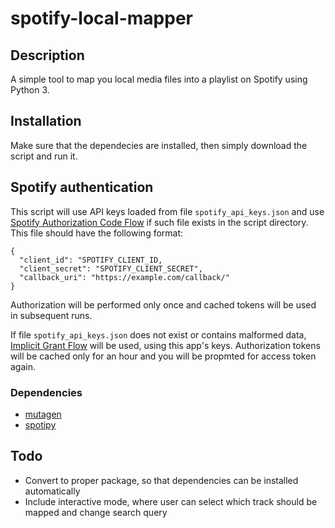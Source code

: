 # spotify-local-mapper

## Description
A simple tool to map you local media files into a playlist on Spotify using Python 3.

## Installation
Make sure that the dependecies are installed, then simply download the script and run it. 

## Spotify authentication
This script will use API keys loaded from file `spotify_api_keys.json` and use [Spotify Authorization Code Flow](https://developer.spotify.com/web-api/authorization-guide/#authorization_code_flow) if such file exists in the script directory. This file should have the following format:
```
{
  "client_id": "SPOTIFY_CLIENT_ID,
  "client_secret": "SPOTIFY_CLIENT_SECRET",
  "callback_uri": "https://example.com/callback/"
}
```
Authorization will be performed only once and cached tokens will be used in subsequent runs.

If file `spotify_api_keys.json` does not exist or contains malformed data, [Implicit Grant Flow](https://developer.spotify.com/web-api/authorization-guide/#implicit-grant-flow) will be used, using this app's keys. Authorization tokens will be cached only for an hour and you will be propmted for access token again.

### Dependencies
* [mutagen](https://github.com/nex3/mutagen)
* [spotipy](https://github.com/plamere/spotipy)

## Todo
* Convert to proper package, so that dependencies can be installed automatically
* Include interactive mode, where user can select which track should be mapped and change search query